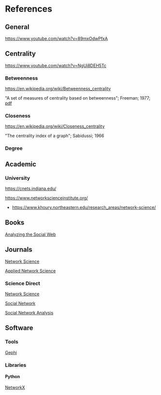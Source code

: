 # References

## General

https://www.youtube.com/watch?v=89mxOdwPfxA


## Centrality

https://www.youtube.com/watch?v=NgUj8DEH5Tc

### Betweenness

https://en.wikipedia.org/wiki/Betweenness_centrality

 "A set of measures of centrality based on betweenness"; Freeman; 1977; [pdf](1977-ASetOfMeasuresOfCentralityBasedOnBetweenness-Freeman.pdf)
 
### Closeness

https://en.wikipedia.org/wiki/Closeness_centrality

"The centrality index of a graph"; Sabidussi; 1966

### Degree

## Academic

### University

https://cnets.indiana.edu/

https://www.networkscienceinstitute.org/

- https://www.khoury.northeastern.edu/research_areas/network-science/


## Books

[Analyzing the Social Web](https://www.oreilly.com/library/view/analyzing-the-social/9780124055315/)

## Journals

[Network Science](https://www.cambridge.org/core/journals/network-science)

[Applied Network Science](https://appliednetsci.springeropen.com/articles)

### Science Direct

[Network Science](https://www.sciencedirect.com/topics/computer-science/network-science)

[Social Network](https://www.sciencedirect.com/topics/computer-science/social-network)

[Social Network Analysis](https://www.sciencedirect.com/topics/computer-science/social-network-analysis)

## Software

### Tools

[Gephi]()

### Libraries

#### Python

[NetworkX]()
